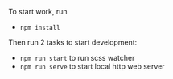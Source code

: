 To start work, run
- `npm install`

Then run 2 tasks to start development:
- `npm run start` to run scss watcher
- `npm run serve` to start local http web server
